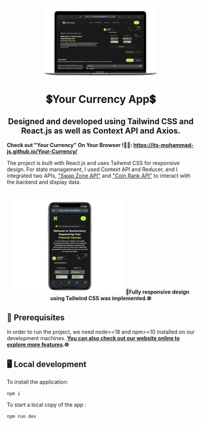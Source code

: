 <div align="center">
  <br>
  <img alt="Open Sauced" src="/public/desktop-vision.png" width="300px">
  <h1>💲Your Currency App💲</h1>
  <h2>Designed and developed using Tailwind CSS and React.js as well as Context API and Axios.</h2>
</div>

<strong>Check out "Your Currency" On Your Browser !💸🌐: https://its-mohammad-js.github.io/Your-Currency/</strong>

The project is built with React.js and uses Tailwind CSS for responsive design. For state management, I used Context API and Reducer, and I integrated two APIs, ["Swap Zone API"](https://swapzone.io/partners/exchange-api) and ["Coin Rank API"](https://developers.coinranking.com/api) to interact with the backend and display data.

<div align="center">
  <br>
  <img alt="Open Sauced" src="/public/mobile-vision.png" width="300px">
  <strong>📱Fully responsive design using Tailwind CSS was implemented.🌐</strong>
</div>

## 📖 Prerequisites

In order to run the project, we need node>=18 and npm>=10 installed on our development machines. <strong>[You can also check out our website online to explore more features](https://its-mohammad-js.github.io/Your-Currency/).🌐</strong>

## 🖥️ Local development

To install the application:

```shell
npm i
```

To start a local copy of the app :

```shell
npm run dev
```
